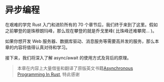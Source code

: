 # 异步编程

在艰难的学完 Rust 入门和进阶所有的 70 个章节后，我们终于来到了这里。假如之前攀登的是珠穆朗玛峰，那么现在攀登的就是乔戈里峰( 比珠峰还难攀爬... )。

如果你想开发 Web 服务器、数据库驱动、消息服务等需要高并发的服务，那么本章的内容将值得认真对待和学习。

接下来，我们将深入了解 async/await 的使用方式及背后的原理。

> 本章在内容上大量借鉴和翻译了原版英文书籍[Asynchronous Programming In Rust](https://rust-lang.github.io/async-book/01_getting_started/01_chapter.html), 特此感谢
